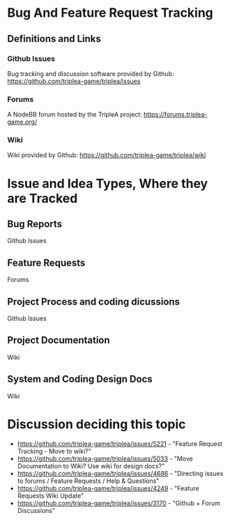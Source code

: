 # Bug And Feature Request Tracking

## Definitions and Links

### Github Issues

Bug tracking and discussion software provided by Github: https://github.com/triplea-game/triplea/issues

### Forums

A NodeBB forum hosted by the TripleA project: https://forums.triplea-game.org/

### Wiki

Wiki provided by Github: https://github.com/triplea-game/triplea/wiki

# Issue and Idea Types, Where they are Tracked

## Bug Reports

Github Issues

## Feature Requests

Forums

## Project Process and coding dicussions

Github Issues

## Project Documentation

Wiki

## System and Coding Design Docs

Wiki

# Discussion deciding this topic

- https://github.com/triplea-game/triplea/issues/5221 - "Feature Request Tracking - Move to wiki?"
- https://github.com/triplea-game/triplea/issues/5033 - "Move Documentation to Wiki? Use wiki for design docs?"
- https://github.com/triplea-game/triplea/issues/4686 - "Directing issues to forums / Feature Requests / Help & Questions"
- https://github.com/triplea-game/triplea/issues/4249 - "Feature Requests Wiki Update"
- https://github.com/triplea-game/triplea/issues/3170 - "Github + Forum Discussions"
